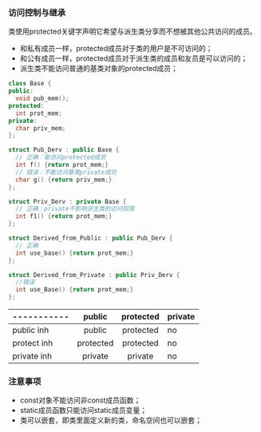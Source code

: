 ### 访问控制与继承

类使用protected关键字声明它希望与派生类分享而不想被其他公共访问的成员。

+ 和私有成员一样，protected成员对于类的用户是不可访问的；
+ 和公有成员一样，protected成员对于派生类的成员和友员是可以访问的；
+ 派生类不能访问普通的基类对象的protected成员；

```c++
class Base {
public:
  void pub_mem();
protected:
  int prot_mem;
private:
  char priv_mem;
};

struct Pub_Derv : public Base {
  // 正确：能访问protected成员
  int f() {return prot_mem;}
  // 错误：不能访问基类private成员
  char g() {return priv_mem;}
};

struct Priv_Derv : private Base {
  // 正确：private不影响派生类的访问权限
  int f1() {return prot_mem;}
};

struct Derived_from_Public : public Pub_Derv {
  // 正确
  int use_base() {return prot_mem;}
};

struct Derived_from_Private : public Priv_Derv {
  //错误
  int use_Base() {return prot_mem;}
};
```

| ----------- | public    | protected | private |
| ----------- | :-------: | :-------: | ------- |
| public inh  | public    | protected | no |
| protect inh | protected | protected | no |
| private inh | private   | private   | no |

### 注意事项

+ const对象不能访问非const成员函数；
+ static成员函数只能访问static成员变量；
+ 类可以嵌套，即类里面定义新的类，命名空间也可以嵌套；